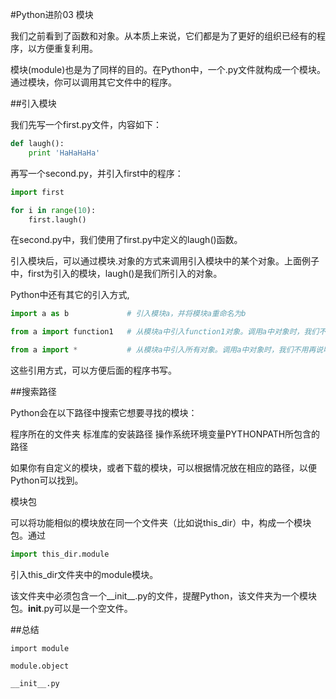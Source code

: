 #Python进阶03 模块



 

我们之前看到了函数和对象。从本质上来说，它们都是为了更好的组织已经有的程序，以方便重复利用。

模块(module)也是为了同样的目的。在Python中，一个.py文件就构成一个模块。通过模块，你可以调用其它文件中的程序。

 

##引入模块

我们先写一个first.py文件，内容如下：
```python
def laugh():
    print 'HaHaHaHa'
``` 

再写一个second.py，并引入first中的程序：
```python
import first

for i in range(10):
    first.laugh()
```
在second.py中，我们使用了first.py中定义的laugh()函数。

 

引入模块后，可以通过模块.对象的方式来调用引入模块中的某个对象。上面例子中，first为引入的模块，laugh()是我们所引入的对象。

Python中还有其它的引入方式,
```python
import a as b             # 引入模块a，并将模块a重命名为b

from a import function1   # 从模块a中引入function1对象。调用a中对象时，我们不用再说明模块，即直接使用function1，而不是a.function1。

from a import *           # 从模块a中引入所有对象。调用a中对象时，我们不用再说明模块，即直接使用对象，而不是a.对象。
```
这些引用方式，可以方便后面的程序书写。

 

##搜索路径

Python会在以下路径中搜索它想要寻找的模块：

程序所在的文件夹
标准库的安装路径
操作系统环境变量PYTHONPATH所包含的路径
 

如果你有自定义的模块，或者下载的模块，可以根据情况放在相应的路径，以便Python可以找到。

 

模块包

可以将功能相似的模块放在同一个文件夹（比如说this_dir）中，构成一个模块包。通过
```python
import this_dir.module
```
引入this_dir文件夹中的module模块。

 

该文件夹中必须包含一个__init__.py的文件，提醒Python，该文件夹为一个模块包。__init__.py可以是一个空文件。

 

##总结
```
import module

module.object

__init__.py
```
